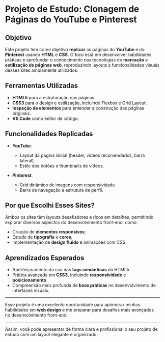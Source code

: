 # Projeto de Estudo: Clonagem de Páginas do YouTube e Pinterest

## Objetivo

Este projeto tem como objetivo **replicar** as páginas do **YouTube** e do **Pinterest** usando **HTML** e **CSS**. O foco está em desenvolver habilidades práticas e aprofundar o conhecimento nas tecnologias de **marcação** e **estilização de páginas web**, reproduzindo layouts e funcionalidades visuais desses sites amplamente utilizados.

## Ferramentas Utilizadas

- **HTML5** para a estruturação das páginas.
- **CSS3** para o design e estilização, incluindo Flexbox e Grid Layout.
- **Inspeção de elementos** para entender a construção das páginas originais.
- **VS Code** como editor de código.

## Funcionalidades Replicadas

- **YouTube**:
  - Layout da página inicial (header, vídeos recomendados, barra lateral).
  - Estilo dos botões e thumbnails de vídeos.
  
- **Pinterest**:
  - Grid dinâmico de imagens com responsividade.
  - Barra de navegação e estrutura de perfil.

## Por que Escolhi Esses Sites?

Ambos os sites têm layouts desafiadores e ricos em detalhes, permitindo explorar diversos aspectos do desenvolvimento front-end, como:

- Criação de **elementos responsivos**;
- Estudo de **tipografia** e **cores**;
- Implementação de **design fluido** e animações com CSS.

## Aprendizados Esperados

- Aperfeiçoamento do uso das **tags semânticas** do HTML5.
- Prática avançada em **CSS3**, incluindo **responsividade** e **posicionamento**.
- Compreensão mais profunda de **boas práticas** no desenvolvimento de interfaces visuais.

---

Esse projeto é uma excelente oportunidade para aprimorar minhas habilidades em **web design** e me preparar para desafios mais avançados no desenvolvimento front-end.

---

Assim, você pode apresentar de forma clara e profissional o seu projeto de estudo com um layout elegante e organizado.
